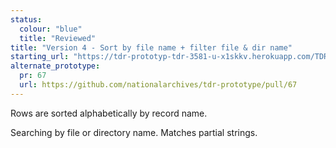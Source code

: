 ```yaml
---
status:
  colour: "blue"
  title: "Reviewed"
title: "Version 4 - Sort by file name + filter file & dir name"
starting_url: "https://tdr-prototyp-tdr-3581-u-x1skkv.herokuapp.com/TDR-3581/v04"
alternate_prototype: 
  pr: 67
  url: https://github.com/nationalarchives/tdr-prototype/pull/67
---
```


Rows are sorted alphabetically by record name.

Searching by file or directory name. Matches partial strings.
